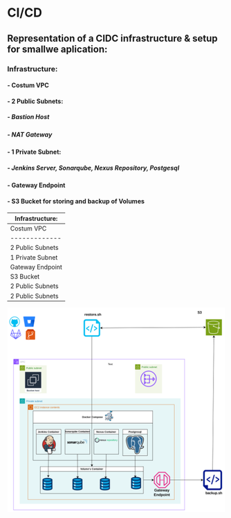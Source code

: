 
# CI/CD
## Representation of a CIDC infrastructure & setup for smallwe aplication:
### Infrastructure:
#### - Costum VPC
#### - 2 Public Subnets:
  ##### - Bastion Host
#####     - NAT Gateway
#### - 1 Private Subnet:
#####     - Jenkins Server, Sonarqube, Nexus Repository, Postgesql
#### - Gateway Endpoint
####  - S3 Bucket for storing and backup of Volumes 




|  Infrastructure:  |
| ------------- |
| Costum VPC  | Second Header |
| ------------- | ------------- |
|  2 Public Subnets  |   |
|  1 Private Subnet  |   |
|  Gateway Endpoint  |   |
|  S3 Bucket  |   |
|  2 Public Subnets  |   |
|  2 Public Subnets  |   |


![alt text](https://github.com/dev126712/cicd/blob/2d79805398c75877537e3484ff48f43334716e04/cicd.png)
